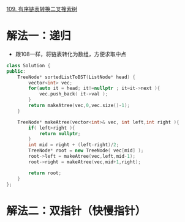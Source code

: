 [109. 有序链表转换二叉搜索树](https://leetcode-cn.com/problems/convert-sorted-list-to-binary-search-tree/description/)




# 解法一：递归
- 跟108一样，将链表转化为数组，方便求取中点
```C++
class Solution {
public:
    TreeNode* sortedListToBST(ListNode* head) {
        vector<int> vec;
        for(auto it = head; it!=nullptr ; it=it->next ){
            vec.push_back( it->val );
        }
        return makeAtree(vec,0,vec.size()-1);
    }

    TreeNode* makeAtree(vector<int>& vec, int left,int right ){
        if( left>right ){
            return nullptr;
        }
        int mid = right + (left-right)/2;
        TreeNode* root = new TreeNode( vec[mid] );
        root->left = makeAtree(vec,left,mid-1);
        root->right = makeAtree(vec,mid+1,right);

        return root;
    }
};
```


# 解法二：双指针（快慢指针）
